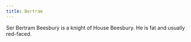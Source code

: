 ```yaml
---
title: Bertram
---
```


Ser Bertram Beesbury is a knight of House Beesbury. He is fat and usually red-faced.


